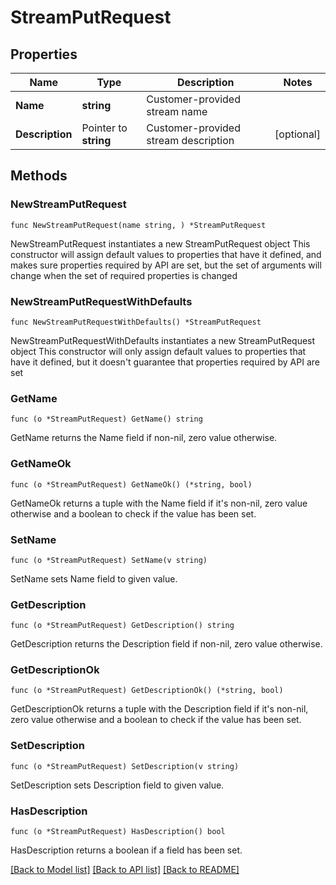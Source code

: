 # StreamPutRequest

## Properties

Name | Type | Description | Notes
------------ | ------------- | ------------- | -------------
**Name** | **string** | Customer-provided stream name | 
**Description** | Pointer to **string** | Customer-provided stream description | [optional] 

## Methods

### NewStreamPutRequest

`func NewStreamPutRequest(name string, ) *StreamPutRequest`

NewStreamPutRequest instantiates a new StreamPutRequest object
This constructor will assign default values to properties that have it defined,
and makes sure properties required by API are set, but the set of arguments
will change when the set of required properties is changed

### NewStreamPutRequestWithDefaults

`func NewStreamPutRequestWithDefaults() *StreamPutRequest`

NewStreamPutRequestWithDefaults instantiates a new StreamPutRequest object
This constructor will only assign default values to properties that have it defined,
but it doesn't guarantee that properties required by API are set

### GetName

`func (o *StreamPutRequest) GetName() string`

GetName returns the Name field if non-nil, zero value otherwise.

### GetNameOk

`func (o *StreamPutRequest) GetNameOk() (*string, bool)`

GetNameOk returns a tuple with the Name field if it's non-nil, zero value otherwise
and a boolean to check if the value has been set.

### SetName

`func (o *StreamPutRequest) SetName(v string)`

SetName sets Name field to given value.


### GetDescription

`func (o *StreamPutRequest) GetDescription() string`

GetDescription returns the Description field if non-nil, zero value otherwise.

### GetDescriptionOk

`func (o *StreamPutRequest) GetDescriptionOk() (*string, bool)`

GetDescriptionOk returns a tuple with the Description field if it's non-nil, zero value otherwise
and a boolean to check if the value has been set.

### SetDescription

`func (o *StreamPutRequest) SetDescription(v string)`

SetDescription sets Description field to given value.

### HasDescription

`func (o *StreamPutRequest) HasDescription() bool`

HasDescription returns a boolean if a field has been set.


[[Back to Model list]](../README.md#documentation-for-models) [[Back to API list]](../README.md#documentation-for-api-endpoints) [[Back to README]](../README.md)


